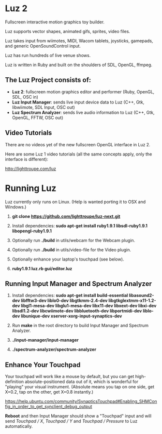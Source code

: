 # Luz 2

Fullscreen interactive motion graphics toy builder.

Luz supports vector shapes, animated gifs, sprites, video files.

Luz takes input from wiimotes, MIDI, Wacom tablets, joysticks, gamepads, and generic OpenSoundControl input.

Luz has run hundreds of live venue shows.

Luz is written in Ruby and built on the shoulders of SDL, OpenGL, ffmpeg.

## The Luz Project consists of:

- **Luz 2**: fullscreen motion graphics editor and performer (Ruby, OpenGL, SDL, OSC in)
- **Luz Input Manager**: sends live input device data to Luz (C++, Gtk, libwiimote, SDL Input, OSC out)
- **Luz Spectrum Analyzer**: sends live audio information to Luz (C++, Gtk, OpenGL, FFTW, OSC out)

## Video Tutorials

There are no videos yet of the new fullscreen OpenGL interface in Luz 2.

Here are some Luz 1 video tutorials (all the same concepts apply, only the interface is different):

<http://lighttroupe.com/luz>

# Running Luz

Luz currently only runs on Linux.  (Help is wanted porting it to OSX and Windows.)

1. **git clone https://github.com/lighttroupe/luz-next.git**

2. Install dependencies: **sudo apt-get install ruby1.9.1 libsdl-ruby1.9.1 libopengl-ruby1.9.1**

3. Optionally run **./build** in utils/webcam for the Webcam plugin.

4. Optionally run **./build** in utils/video-file for the Video plugin.

5. Optionally enhance your laptop's touchpad (see below).

6. **ruby1.9.1 luz.rb gui/editor.luz**


## Running Input Manager and Spectrum Analyzer

1. Install dependencies: **sudo apt-get install build-essential libasound2-dev libfftw3-dev liblo0-dev libgtkmm-2.4-dev libgtkglextmm-x11-1.2-dev libgl1-mesa-dev libglu1-mesa-dev libx11-dev libxext-dev libxi-dev libsdl1.2-dev libcwiimote-dev libbluetooth-dev libportmidi-dev liblo-dev libunique-dev xserver-xorg-input-synaptics-dev**

2. Run **make** in the root directory to build Input Manager and Spectrum Analyzer.

3. **./input-manager/input-manager**

4. **./spectrum-analyzer/spectrum-analyzer**

## Enhance Your Touchpad

Your touchpad will work like a mouse by default, but you can get high-definition absolute-positioned data out of it, which is wonderful for "playing" your visual instrument.  (Absolute means you tap on one side, get X=0.2, tap on the other, get X=0.8 instantly.)

<https://help.ubuntu.com/community/SynapticsTouchpad#Enabling_SHMConfig_in_order_to_get_synclient_debug_output>

**Reboot** and then Input Manager should show a "Touchpad" input and will send *Touchpad / X*, *Touchpad / Y* and *Touchpad / Pressure* to Luz automatically.
